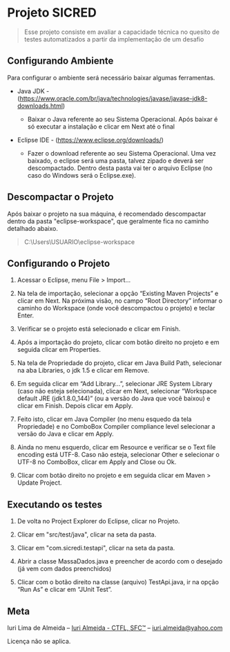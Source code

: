 # Projeto SICRED

> Esse projeto consiste em avaliar a capacidade técnica no quesito de testes automatizados a partir da implementação de um desafio

## Configurando Ambiente

Para configurar o ambiente será necessário baixar algumas ferramentas.

* Java JDK - (https://www.oracle.com/br/java/technologies/javase/javase-jdk8-downloads.html)
    * Baixar o Java referente ao seu Sistema Operacional. Após baixar é só executar a instalação e clicar em Next até o final

* Eclipse IDE - (https://www.eclipse.org/downloads/)
    * Fazer o download referente ao seu Sistema Operacional. Uma vez baixado, o eclipse será uma pasta, talvez zipado e deverá ser descompactado. Dentro desta pasta vai ter o arquivo Eclipse (no caso do Windows será o Eclipse.exe).


## Descompactar o Projeto

Após baixar o projeto na sua máquina, é recomendado descompactar dentro da pasta "eclipse-workspace", que geralmente fica no caminho detalhado abaixo.

> C:\Users\USUARIO\eclipse-workspace

## Configurando o Projeto

1. Acessar o Eclipse, menu File > Import…

2. Na tela de importação, selecionar a opção “Existing Maven Projects” e clicar em Next. Na próxima visão, no campo “Root Directory” informar o caminho do Workspace (onde você descompactou o projeto) e teclar Enter.

3. Verificar se o projeto está selecionado e clicar em Finish.

4. Após a importação do projeto, clicar com botão direito no projeto e em seguida clicar em Properties.

5. Na tela de Propriedade do projeto, clicar em Java Build Path, selecionar na aba Libraries, o jdk 1.5 e clicar em Remove.
 
6. Em seguida clicar em “Add Library…”, selecionar JRE System Library (caso não esteja selecionada), clicar em Next, selecionar “Workspace default JRE (jdk1.8.0_144)” (ou a versão do Java que você baixou) e clicar em Finish. Depois clicar em Apply.

7. Feito isto, clicar em Java Compiler (no menu esquedo da tela Propriedade) e no ComboBox Compiler compliance level selecionar a versão do Java e clicar em Apply.

8. Ainda no menu esquerdo, clicar em Resource e verificar se o Text file encoding está UTF-8. Caso não esteja, selecionar Other e selecionar o UTF-8 no ComboBox, clicar em Apply and Close ou Ok.

9. Clicar com botão direito no projeto e em seguida clicar em Maven > Update Project. 

## Executando os testes

1. De volta no Project Explorer do Eclipse, clicar no Projeto.

2. Clicar em "src/test/java", clicar na seta da pasta.

3. Clicar em "com.sicredi.testapi", clicar na seta da pasta.

4. Abrir a  classe MassaDados.java e preencher de acordo com o desejado (já vem com dados preenchidos)

5. Clicar com o botão direito na classe (arquivo) TestApi.java, ir na opção “Run As” e clicar em “JUnit Test”.



## Meta

Iuri Lima de Almeida – [Iuri Almeida - CTFL, SFC™](https://www.linkedin.com/in/iuri-almeida-ctfl-sfc/) – iuri.almeida@yahoo.com

Licença não se aplica.




